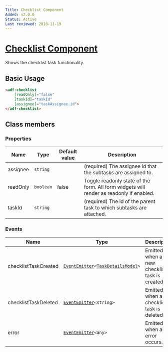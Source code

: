 ```yaml
---
Title: Checklist Component
Added: v2.0.0
Status: Active
Last reviewed: 2018-11-19
---
```


# [Checklist Component](../../lib/process-services/task-list/components/checklist.component.ts "Defined in checklist.component.ts")

Shows the checklist task functionality.

## Basic Usage

```html
<adf-checklist 
    [readOnly]="false" 
    [taskId]="taskId" 
    [assignee]="taskAssignee.id">
</adf-checklist>
```

## Class members

### Properties

| Name | Type | Default value | Description |
| ---- | ---- | ------------- | ----------- |
| assignee | `string` |  | (required) The assignee id that the subtasks are assigned to. |
| readOnly | `boolean` | false | Toggle readonly state of the form. All form widgets will render as readonly if enabled. |
| taskId | `string` |  | (required) The id of the parent task to which subtasks are attached. |

### Events

| Name | Type | Description |
| ---- | ---- | ----------- |
| checklistTaskCreated | [`EventEmitter`](https://angular.io/api/core/EventEmitter)`<`[`TaskDetailsModel`](../../lib/process-services/task-list/models/task-details.model.ts)`>` | Emitted when a new checklist task is created. |
| checklistTaskDeleted | [`EventEmitter`](https://angular.io/api/core/EventEmitter)`<string>` | Emitted when a checklist task is deleted. |
| error | [`EventEmitter`](https://angular.io/api/core/EventEmitter)`<any>` | Emitted when an error occurs. |
